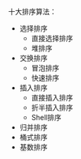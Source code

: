 十大排序算法：

* 选择排序
  * 直接选择排序
  * 堆排序
* 交换排序
  * 冒泡排序
  * 快速排序
* 插入排序
  * 直接插入排序
  * 折半插入排序
  * Shell排序
* 归并排序
* 桶式排序
* 基数排序
